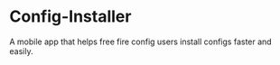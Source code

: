 # Config-Installer
A mobile app that helps free fire config users install configs faster and easily.
